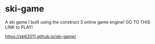 # ski-game
A ski game I built using the construct 3 online game engine! 
GO TO THIS LINK to PLAY!

https://sb62011.github.io/ski-game/
